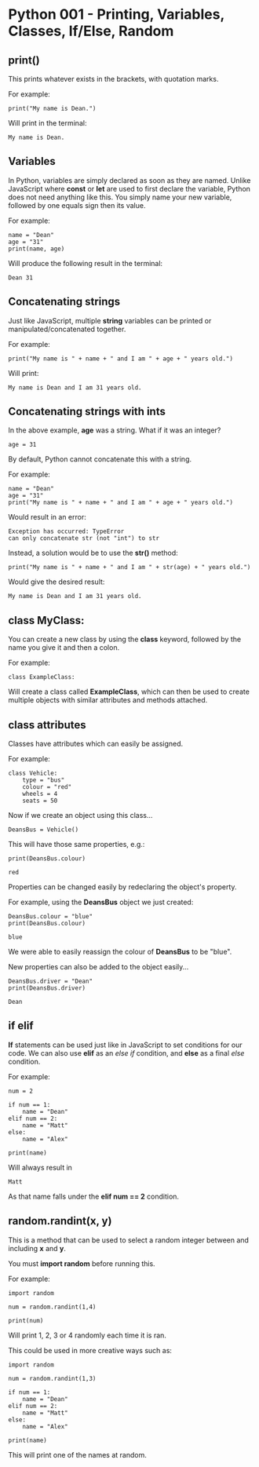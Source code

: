 # Python 001 - Printing, Variables, Classes, If/Else, Random

## print()

This prints whatever exists in the brackets, with quotation marks.

For example:

    print("My name is Dean.")

Will print in the terminal:

    My name is Dean.

## Variables

In Python, variables are simply declared as soon as they are named. Unlike JavaScript where **const** or **let** are used to first declare the variable, Python does not need anything like this. You simply name your new variable, followed by one equals sign then its value.

For example:

    name = "Dean"
    age = "31"
    print(name, age)

Will produce the following result in the terminal:

    Dean 31

## Concatenating strings

Just like JavaScript, multiple **string** variables can be printed or manipulated/concatenated together.

For example:

    print("My name is " + name + " and I am " + age + " years old.")

Will print:

    My name is Dean and I am 31 years old.

## Concatenating strings with ints

In the above example, **age** was a string. What if it was an integer?

    age = 31

By default, Python cannot concatenate this with a string.

For example:

    name = "Dean"
    age = "31"
    print("My name is " + name + " and I am " + age + " years old.")

Would result in an error:

    Exception has occurred: TypeError
    can only concatenate str (not "int") to str

Instead, a solution would be to use the **str()** method:

    print("My name is " + name + " and I am " + str(age) + " years old.")

Would give the desired result:

    My name is Dean and I am 31 years old.

## class MyClass:

You can create a new class by using the **class** keyword, followed by the name you give it and then a colon.

For example:

    class ExampleClass:

Will create a class called **ExampleClass**, which can then be used to create multiple objects with similar attributes and methods attached.

## class attributes

Classes have attributes which can easily be assigned.

For example:

    class Vehicle:
    	type = "bus"
    	colour = "red"
    	wheels = 4
    	seats = 50

Now if we create an object using this class...

    DeansBus = Vehicle()

This will have those same properties, e.g.:

    print(DeansBus.colour)

    red

Properties can be changed easily by redeclaring the object's property.

For example, using the **DeansBus** object we just created:

    DeansBus.colour = "blue"
    print(DeansBus.colour)

    blue

We were able to easily reassign the colour of **DeansBus** to be "blue".

New properties can also be added to the object easily...

    DeansBus.driver = "Dean"
    print(DeansBus.driver)

    Dean

## if elif

**If** statements can be used just like in JavaScript to set conditions for our code. We can also use **elif** as an _else if_ condition, and **else** as a final _else_ condition.

For example:

    num = 2

    if num == 1:
    	name = "Dean"
    elif num == 2:
    	name = "Matt"
    else:
    	name = "Alex"

    print(name)

Will always result in

    Matt

As that name falls under the **elif num == 2** condition.

## random.randint(x, y)

This is a method that can be used to select a random integer between and including **x** and **y**.

You must **import random** before running this.

For example:

    import random

    num = random.randint(1,4)

    print(num)

Will print 1, 2, 3 or 4 randomly each time it is ran.

This could be used in more creative ways such as:

    import random

    num = random.randint(1,3)

    if num == 1:
    	name = "Dean"
    elif num == 2:
    	name = "Matt"
    else:
    	name = "Alex"

    print(name)

This will print one of the names at random.
